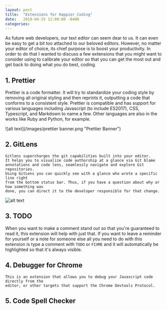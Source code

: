 ```yaml
---
layout: post
title:  "Extensions for Happier Coding"
date:   2018-04-25 12:00:00 -0400
categories:
---
```


As future web developers, our text editor can seem dear to us. It can even be easy to get a bit too attached to our beloved editors. However, no matter your editor of choice, its chief purpose is to boost your productivity. In order to do that I wanted to discuss a few extensions that you might want to consider using to calibrate your editor so that you can get the most out and get back to doing what you do best, coding.

## 1. Prettier

Prettier is a code formatter. It will try to standardize your
coding style by removing all original styling and then reprints it,
outputting a code that conforms to a consistent style. Prettier is compatible
and has support for various languages including Javascript (to include ES2017), CSS,
Typescript, and Markdown to name a few. Other languages are also in the works like Ruby
and Python, for example.

![alt text](/images/prettier banner.png "Prettier Banner")

## 2. GitLens

    Gitlens supercharges the git capabilities built into your editor.
    It helps you to visualize code authorship at a glance via Git blame
    annotations and code lens, seamlessly navigate and explore Git repositories.
    Using GitLens you can quickly see with a glance who wrote a specific line right
    from the bottom status bar. Thus, if you have a question about why or how something was
    done, you can direct it to the developer responsible for that change.

![alt text](/images/gitlens.gif "Gitlens")

## 3. TODO

When you want to make a comment stand out so that you're guaranteed to read it,
this extension will help with just that. If you want to leave a reminder for yourself
or a note for someone else all you need to do with this extension is type a comment with
`TODO` or `FIXME` and it will automatically be highlighted so that it's always visible.

## 4. Debugger for Chrome

    This is an extension that allows you to debug your Javascript code directly from the
    editor, or other targets that support the Chrome Devtools Protocol.

## 5. Code Spell Checker
